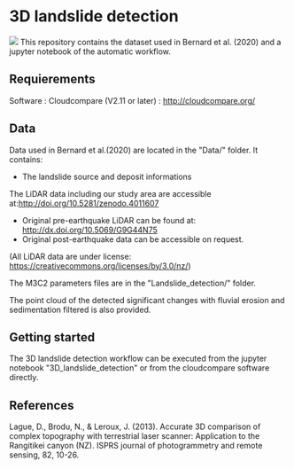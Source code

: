 # 3D landslide detection
![](figures/3D_landslide_detection.png)
This repository contains the dataset used in Bernard et al. (2020) and a jupyter notebook of the automatic workflow.

## Requierements
Software : Cloudcompare (V2.11 or later) : http://cloudcompare.org/

## Data 
Data used in Bernard et al.(2020) are located in the "Data/" folder. It contains:
* The landslide source and deposit informations 

The LiDAR data including our study area are accessible at:http://doi.org/10.5281/zenodo.4011607
* Original pre-earthquake LiDAR can be found at: http://dx.doi.org/10.5069/G9G44N75 
* Original post-earthquake data can be accessible on request.  

(All LiDAR data are under license: https://creativecommons.org/licenses/by/3.0/nz/)

The M3C2 parameters files are in the "Landslide_detection/" folder. 

The point cloud of the detected significant changes with fluvial erosion and sedimentation filtered is also provided.

## Getting started
The 3D landslide detection workflow can be executed from the jupyter notebook "3D_landslide_detection" or from the cloudcompare software directly. 


## References
Lague, D., Brodu, N., & Leroux, J. (2013). Accurate 3D comparison of complex topography with terrestrial laser scanner: Application to the Rangitikei canyon (NZ). ISPRS journal of photogrammetry and remote sensing, 82, 10-26.
